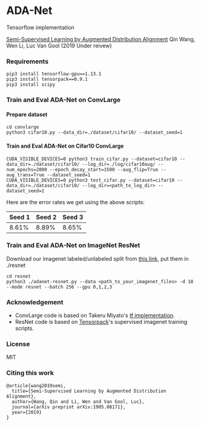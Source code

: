 # ADA-Net
Tensorflow implementation

[Semi-Supervised Learning by Augmented Distribution Alignment](https://arxiv.org/abs/1905.08171)  Qin Wang, Wen Li, Luc Van Gool (2019 Under reivew)




### Requirements
```
pip3 install tensorflow-gpu==1.13.1
pip3 install tensorpack==0.9.1
pip3 install scipy
```
###  Train and Eval ADA-Net on ConvLarge
#### Prepare dataset
```
cd convlarge
python3 cifar10.py --data_dir=./dataset/cifar10/ --dataset_seed=1
```

#### Train and Eval ADA-Net on Cifar10 ConvLarge

```
CUDA_VISIBLE_DEVICES=0 python3 train_cifar.py --dataset=cifar10 --data_dir=./dataset/cifar10/ --log_dir=./log/cifar10aug/ --num_epochs=2000 --epoch_decay_start=1500 --aug_flip=True --aug_trans=True --dataset_seed=1
CUDA_VISIBLE_DEVICES=0 python3 test_cifar.py --dataset=cifar10 --data_dir=./dataset/cifar10/ --log_dir=<path_to_log_dir> --dataset_seed=1
```

Here are the error rates we get using the above scripts:

| Seed 1 | Seed 2 | Seed 3 |
| -------- | -------- | -------- |
| 8.61%     | 8.89%     | 8.65%     |

### Train and Eval ADA-Net on ImageNet ResNet
Download our imagenet labeled/unlabeled split from [this link](https://drive.google.com/open?id=1ZeG4Qr1z65Fwj9m8uffUWG1aymX14HZ3), put them in ./resnet

```
cd resnet
python3 ./adanet-resnet.py --data <path_to_your_imagenet_files> -d 18  --mode resnet --batch 256 --gpu 0,1,2,3
```


### Acknowledgement
+ ConvLarge code is based on Takeru Miyato's [tf implementation](https://github.com/takerum/vat_tf). 
+ ResNet code is based on [Tensorpack](https://github.com/tensorpack/tensorpack/tree/master/examples/ResNet)'s supervised imagenet training scripts.

### License
MIT

### Citing this work
```
@article{wang2019semi,
  title={Semi-Supervised Learning by Augmented Distribution Alignment},
  author={Wang, Qin and Li, Wen and Van Gool, Luc},
  journal={arXiv preprint arXiv:1905.08171},
  year={2019}
}
```
